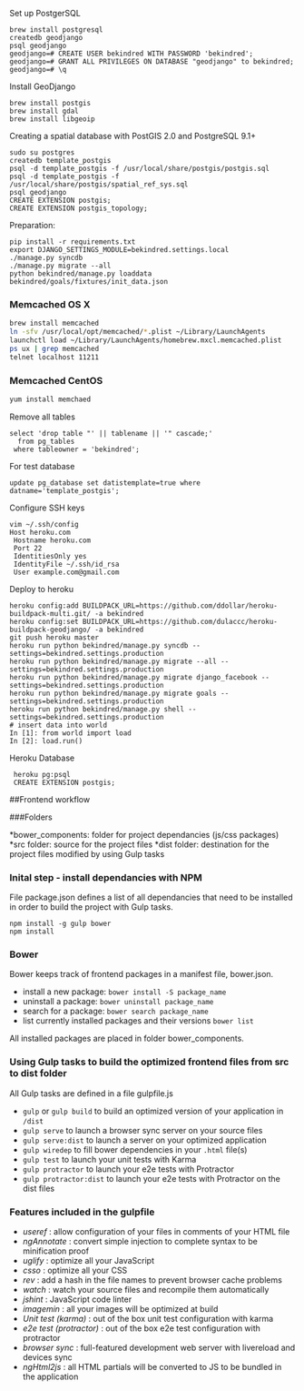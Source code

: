 Set up PostgerSQL

```
brew install postgresql
createdb geodjango
psql geodjango
geodjango=# CREATE USER bekindred WITH PASSWORD 'bekindred';
geodjango=# GRANT ALL PRIVILEGES ON DATABASE "geodjango" to bekindred;
geodjango=# \q
```

Install GeoDjango
```
brew install postgis
brew install gdal
brew install libgeoip
```

Creating a spatial database with PostGIS 2.0 and PostgreSQL 9.1+
```
sudo su postgres
createdb template_postgis
psql -d template_postgis -f /usr/local/share/postgis/postgis.sql
psql -d template_postgis -f /usr/local/share/postgis/spatial_ref_sys.sql
psql geodjango
CREATE EXTENSION postgis;
CREATE EXTENSION postgis_topology;
```

Preparation:
```
pip install -r requirements.txt
export DJANGO_SETTINGS_MODULE=bekindred.settings.local
./manage.py syncdb
./manage.py migrate --all
python bekindred/manage.py loaddata bekindred/goals/fixtures/init_data.json
```

### Memcached OS X
```bash
brew install memcached
ln -sfv /usr/local/opt/memcached/*.plist ~/Library/LaunchAgents
launchctl load ~/Library/LaunchAgents/homebrew.mxcl.memcached.plist
ps ux | grep memcached
telnet localhost 11211
```
### Memcached CentOS
```bash
yum install memchaed
```

Remove all tables
```
select 'drop table "' || tablename || '" cascade;'
  from pg_tables
 where tableowner = 'bekindred';
```

For test database
```
update pg_database set datistemplate=true where datname='template_postgis';
```

Configure SSH keys
```
vim ~/.ssh/config
Host heroku.com
 Hostname heroku.com
 Port 22
 IdentitiesOnly yes
 IdentityFile ~/.ssh/id_rsa
 User example.com@gmail.com
```

Deploy to heroku
```
heroku config:add BUILDPACK_URL=https://github.com/ddollar/heroku-buildpack-multi.git/ -a bekindred
heroku config:set BUILDPACK_URL=https://github.com/dulaccc/heroku-buildpack-geodjango/ -a bekindred
git push heroku master
heroku run python bekindred/manage.py syncdb --settings=bekindred.settings.production
heroku run python bekindred/manage.py migrate --all --settings=bekindred.settings.production
heroku run python bekindred/manage.py migrate django_facebook --settings=bekindred.settings.production
heroku run python bekindred/manage.py migrate goals --settings=bekindred.settings.production
heroku run python bekindred/manage.py shell --settings=bekindred.settings.production
# insert data into world
In [1]: from world import load
In [2]: load.run()
```

Heroku Database
```
 heroku pg:psql
 CREATE EXTENSION postgis;

```


##Frontend workflow


###Folders

*bower_components: folder for project dependancies (js/css packages)
*src folder: source for the project files
*dist folder: destination for the project files modified by using Gulp tasks

### Inital step - install dependancies with NPM

File package.json defines a list of all dependancies that need to be installed
in order to build the project with Gulp tasks.

```
npm install -g gulp bower
npm install
```

### Bower

Bower keeps track of frontend packages in a manifest file, bower.json.

* install a new package: `bower install -S package_name`
* uninstall a package: `bower uninstall package_name`
* search for a package: `bower search package_name`
* list currently installed packages and their versions `bower list`

All installed packages are placed in folder bower_components.


### Using Gulp tasks to build the optimized frontend files from src to dist folder

All Gulp tasks are defined in a file gulpfile.js

* `gulp` or `gulp build` to build an optimized version of your application in `/dist`
* `gulp serve` to launch a browser sync server on your source files
* `gulp serve:dist` to launch a server on your optimized application
* `gulp wiredep` to fill bower dependencies in your `.html` file(s)
* `gulp test` to launch your unit tests with Karma
* `gulp protractor` to launch your e2e tests with Protractor
* `gulp protractor:dist` to launch your e2e tests with Protractor on the dist files


### Features included in the gulpfile
* *useref* : allow configuration of your files in comments of your HTML file
* *ngAnnotate* : convert simple injection to complete syntax to be minification proof
* *uglify* : optimize all your JavaScript
* *csso* : optimize all your CSS
* *rev* : add a hash in the file names to prevent browser cache problems
* *watch* : watch your source files and recompile them automatically
* *jshint* : JavaScript code linter
* *imagemin* : all your images will be optimized at build
* *Unit test (karma)* : out of the box unit test configuration with karma
* *e2e test (protractor)* : out of the box e2e test configuration with protractor
* *browser sync* : full-featured development web server with livereload and devices sync
* *ngHtml2js* : all HTML partials will be converted to JS to be bundled in the application